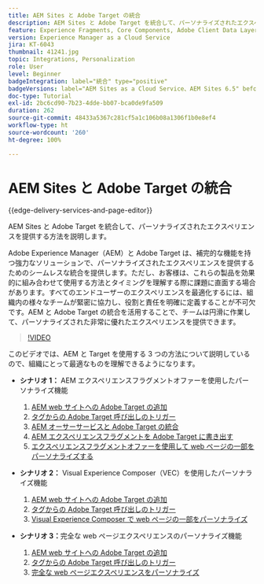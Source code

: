 ```yaml
---
title: AEM Sites と Adobe Target の統合
description: AEM Sites と Adobe Target を統合して、パーソナライズされたエクスペリエンスを提供する方法を説明します。
feature: Experience Fragments, Core Components, Adobe Client Data Layer
version: Experience Manager as a Cloud Service
jira: KT-6043
thumbnail: 41241.jpg
topic: Integrations, Personalization
role: User
level: Beginner
badgeIntegration: label="統合" type="positive"
badgeVersions: label="AEM Sites as a Cloud Service、AEM Sites 6.5" before-title="false"
doc-type: Tutorial
exl-id: 2bc6cd90-7b23-4dde-bb07-bca0de9fa509
duration: 262
source-git-commit: 48433a5367c281cf5a1c106b08a1306f1b0e8ef4
workflow-type: ht
source-wordcount: '260'
ht-degree: 100%

---
```


# AEM Sites と Adobe Target の統合

{{edge-delivery-services-and-page-editor}}

AEM Sites と Adobe Target を統合して、パーソナライズされたエクスペリエンスを提供する方法を説明します。

Adobe Experience Manager（AEM）と Adobe Target は、補完的な機能を持つ強力なソリューションで、パーソナライズされたエクスペリエンスを提供するためのシームレスな統合を提供します。ただし、お客様は、これらの製品を効果的に組み合わせて使用する方法とタイミングを理解する際に課題に直面する場合があります。すべてのエンドユーザーのエクスペリエンスを最適化するには、組織内の様々なチームが緊密に協力し、役割と責任を明確に定義することが不可欠です。AEM と Adobe Target の統合を活用することで、チームは円滑に作業して、パーソナライズされた非常に優れたエクスペリエンスを提供できます。

>[!VIDEO](https://video.tv.adobe.com/v/41241?quality=12&learn=on)

このビデオでは、AEM と Target を使用する 3 つの方法について説明しているので、組織にとって最適なものを理解できるようになります。

* __シナリオ 1：__ AEM エクスペリエンスフラグメントオファーを使用したパーソナライズ機能

   1. [AEM web サイトへの Adobe Target の追加](./add-target-launch-extension.md)
   1. [タグからの Adobe Target 呼び出しのトリガー](./load-and-fire-target.md)
   1. [AEM オーサーサービスと Adobe Target の統合](./setup-aem-target-cloud-service.md)
   1. [AEM エクスペリエンスフラグメントを Adobe Target に書き出す](./export-experience-fragment-target.md)
   1. [エクスペリエンスフラグメントオファーを使用して web ページの一部をパーソナライズする](./create-target-activity.md)

* __シナリオ 2：__ Visual Experience Composer（VEC）を使用したパーソナライズ機能

   1. [AEM web サイトへの Adobe Target の追加](./add-target-launch-extension.md)
   1. [タグからの Adobe Target 呼び出しのトリガー](./load-and-fire-target.md)
   1. [Visual Experience Composer で web ページの一部をパーソナライズ](./personalization-using-vec.md)

* __シナリオ 3：__&#x200B;完全な web ページエクスペリエンスのパーソナライズ機能

   1. [AEM web サイトへの Adobe Target の追加](./add-target-launch-extension.md)
   1. [タグからの Adobe Target 呼び出しのトリガー](./load-and-fire-target.md)
   1. [完全な web ページエクスペリエンスをパーソナライズ](./personalization-web-page.md)
